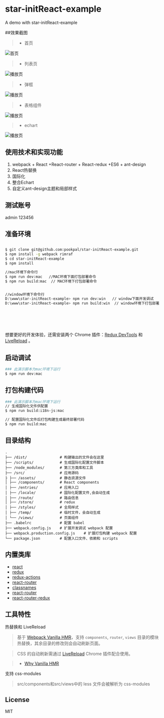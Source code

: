 # star-initReact-example

A demo with star-initReact-example


##效果截图
>* 首页

![首页](https://raw.githubusercontent.com/pookpal/star-initReact-example/master/screenshots/1.png)

>* 列表页

![播放页](https://raw.githubusercontent.com/pookpal/star-initReact-example/master/screenshots/2.png)

>* 弹框

![播放页](https://raw.githubusercontent.com/pookpal/star-initReact-example/master/screenshots/3.png)

>* 表格组件

![播放页](https://raw.githubusercontent.com/pookpal/star-initReact-example/master/screenshots/4.png)

>* echart

![播放页](https://raw.githubusercontent.com/pookpal/star-initReact-example/master/screenshots/5.png)


## 使用技术和实现功能
1. webpack + React +React-router + React-redux +ES6 + ant-design
2. React热替换
3. 国际化
4. 整合Echart
5. 自定义ant-design主题和局部样式



## 测试账号
admin
123456

## 准备环境

```bash

$ git clone git@github.com:pookpal/star-initReact-example.git
$ npm install -g webpack rimraf 
$ cd star-initReact-example
$ npm install

//mac环境下命令行
$ npm run dev:mac   //MAC环境下面打包部署命令
$ npm run build:mac  // MAC环境下打包部署命令


//window环境下命令行
D:\www\star-initReact-example> npm run dev:win   // window下面开发调试
D:\www\star-initReact-example> npm run build:win  // window环境下打包部署命令







```

想要更好的开发体验，还需安装两个 Chrome 插件：[Redux DevTools](https://chrome.google.com/webstore/detail/lmhkpmbekcpmknklioeibfkpmmfibljd) 和 [LiveReload](https://chrome.google.com/webstore/detail/livereload/jnihajbhpnppcggbcgedagnkighmdlei) 。

## 启动调试

```bash
### 此演示脚本为mac环境下运行
$ npm run dev:mac
```

## 打包构建代码

```bash
### 此演示脚本为mac环境下运行
// 生成国际化文件供配置
$ npm run build:i18n-js:mac

// 配置国际化文件后打包构建生成最终部署代码
$ npm run build:mac

```

## 目录结构

```
.
├── /dist/               # 构建输出的文件会在这里
├── /scripts/            # 生成国际化配置文件脚本
├── /node_modules/       # 第三方类库和工具
├── /src/                # 应用源码
├ ├── /assets/           # 静态资源文件
│ ├── /components/       # React components
│ ├── /entries/          # 应用入口
│ ├── /locale/           # 国际化配置文件,会自动生成
│ ├── /route/            # 路由信息
│ ├── /store/            # redux 
│ ├── /styles/           # 全局样式 
│ ├── /temp/             # 临时文件，会自动生成
│ └── /views/            # 页面组件
├── .babelrc             # 配置 babel
├── webpack.config.js    # 扩展开发调试 webpack 配置
├── webpack.production.config.js    # 扩展打包构建 webpack 配置
└── package.json         # 配置入口文件、依赖和 scripts
```


## 内置类库

- [react](https://github.com/facebook/react)
- [redux](https://github.com/reactjs/redux)
- [redux-actions](https://github.com/acdlite/redux-actions)
- [react-router](https://github.com/reactjs/react-router)
- [classnames](https://github.com/JedWatson/classnames)
- [react-router](https://github.com/reactjs/react-router)
- [react-router-redux](https://github.com/reactjs/react-router-redux)

## 工具特性

热替换和 LiveReload

> 基于 [Webpack Vanilla HMR](https://webpack.github.io/docs/hot-module-replacement-with-webpack.html)，支持 `components`, `router`, `views` 目录的模块热替换，其余目录的修改则会自动刷新页面。

> CSS 的自动刷新需通过 [LiveReload](https://chrome.google.com/webstore/detail/livereload/jnihajbhpnppcggbcgedagnkighmdlei) Chrome 插件配合使用。

> - [Why Vanilla HMR](https://github.com/reactjs/redux/pull/1455)

支持 css-modules

> src/components和src/views中的 less 文件会被解析为 css-modules

## License
MIT


